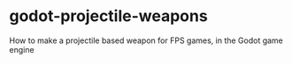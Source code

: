 # godot-projectile-weapons
How to make a projectile based weapon for FPS games, in the Godot game engine
